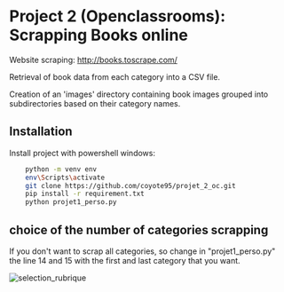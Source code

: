 
# Project 2 (Openclassrooms): Scrapping Books online 

Website scraping: http://books.toscrape.com/ 

Retrieval of book data from each category into a CSV file.

Creation of an 'images' directory containing book images grouped into subdirectories based on their category names.


## Installation

Install project with powershell windows: 

```bash
    python -m venv env
    env\Scripts\activate
    git clone https://github.com/coyote95/projet_2_oc.git
    pip install -r requirement.txt
    python projet1_perso.py
```

## choice of the number of categories scrapping 

If you don't want to scrap all categories, so change in "projet1_perso.py" the line 14 and 15 with the first and last category that you want.
    
![selection_rubrique](https://github.com/coyote95/projet_2_oc/assets/141831464/6452823c-edc4-406b-a83f-a7db21d18686)
